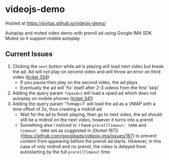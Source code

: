 # videojs-demo

Hosted at <https://sivitas.github.io/videojs-demo/>

Autoplay and muted video demo with preroll ad using Google IMA SDK
Muted so it support mobile autoplay

## Current Issues
1. Clicking the `next` button while ad is playing will load next video but break the ad. Ad will not play on second video and will throw an error on third video ([ticket 354](https://github.com/googleads/videojs-ima/issues/354))
    * If you pause then play on the second video, the ad plays
    * Eventually the ad will 'fix' itself after 2-3 videos from the first 'skip'
2. Adding the query param `?vpaid=1` will load a vpaid ad which does not autoplay on mobile phones ([ticket 341](https://github.com/googleads/videojs-ima/issues/341))
3. Adding the query param '?vmap=1' will load the ad as a VMAP with a time offset of 2s, thus creating a midroll ad
    * Wait for the ad to finish playing, then go to next video, the ad should still be a midroll on the next video, however it turns into a preroll
    * Something else I noticed is: I have `prerollTimeout: 5000` and `timeout: 5000` set as suggested in ([ticket 167])(https://github.com/googleads/videojs-ima/issues/167) to prevent content from appearing before the preroll ad starts. However, in this case of only midroll and no preroll, the video is delayed from autostarting by the full `prerollTimeout` time
